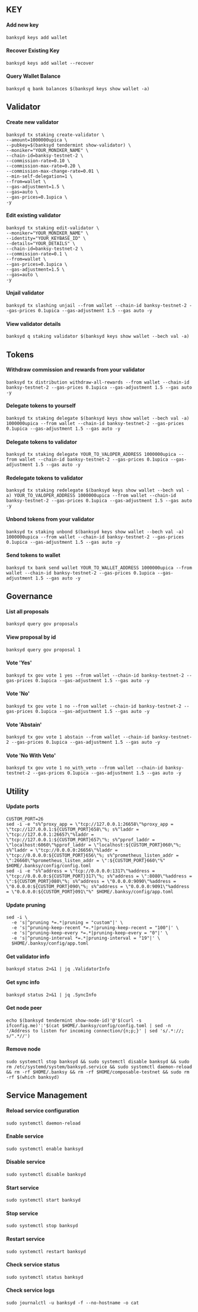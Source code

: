 ## KEY

#### Add new key

```
banksyd keys add wallet
```

#### Recover Existing Key

```
banksyd keys add wallet --recover
```

#### Query Wallet Balance

```
banksyd q bank balances $(banksyd keys show wallet -a)
```

## Validator


#### Create new validator
```
banksyd tx staking create-validator \
--amount=1000000upica \
--pubkey=$(banksyd tendermint show-validator) \
--moniker="YOUR_MONIKER_NAME" \
--chain-id=banksy-testnet-2 \
--commission-rate=0.10 \
--commission-max-rate=0.20 \
--commission-max-change-rate=0.01 \
--min-self-delegation=1 \
--from=wallet \
--gas-adjustment=1.5 \
--gas=auto \
--gas-prices=0.1upica \
-y
```

#### Edit existing validator

```
banksyd tx staking edit-validator \
--moniker="YOUR_MONIKER_NAME" \
--identity="YOUR_KEYBASE_ID" \
--details="YOUR_DETAILS" \
--chain-id=banksy-testnet-2 \
--commission-rate=0.1 \
--from=wallet \
--gas-prices=0.1upica \
--gas-adjustment=1.5 \
--gas=auto \
-y 
```

#### Unjail validator

```
banksyd tx slashing unjail --from wallet --chain-id banksy-testnet-2 --gas-prices 0.1upica --gas-adjustment 1.5 --gas auto -y 
```

#### View validator details

```
banksyd q staking validator $(banksyd keys show wallet --bech val -a) 
```

## Tokens

#### Withdraw commission and rewards from your validator

```
banksyd tx distribution withdraw-all-rewards --from wallet --chain-id banksy-testnet-2 --gas-prices 0.1upica --gas-adjustment 1.5 --gas auto -y 
```

#### Delegate tokens to yourself

```
banksyd tx staking delegate $(banksyd keys show wallet --bech val -a) 1000000upica --from wallet --chain-id banksy-testnet-2 --gas-prices 0.1upica --gas-adjustment 1.5 --gas auto -y 
```

#### Delegate tokens to validator

```
banksyd tx staking delegate YOUR_TO_VALOPER_ADDRESS 1000000upica --from wallet --chain-id banksy-testnet-2 --gas-prices 0.1upica --gas-adjustment 1.5 --gas auto -y 
```

#### Redelegate tokens to validator

```
banksyd tx staking redelegate $(banksyd keys show wallet --bech val -a) YOUR_TO_VALOPER_ADDRESS 1000000upica --from wallet --chain-id banksy-testnet-2 --gas-prices 0.1upica --gas-adjustment 1.5 --gas auto -y 
```

#### Unbond tokens from your validator

```
banksyd tx staking unbond $(banksyd keys show wallet --bech val -a) 1000000upica --from wallet --chain-id banksy-testnet-2 --gas-prices 0.1upica --gas-adjustment 1.5 --gas auto -y 
```

#### Send tokens to wallet

```
banksyd tx bank send wallet YOUR_TO_WALLET_ADDRESS 1000000upica --from wallet --chain-id banksy-testnet-2 --gas-prices 0.1upica --gas-adjustment 1.5 --gas auto -y 
```

## Governance

#### List all proposals

```
banksyd query gov proposals
```

#### View proposal by id

```
banksyd query gov proposal 1
```

#### Vote 'Yes'

```
banksyd tx gov vote 1 yes --from wallet --chain-id banksy-testnet-2 --gas-prices 0.1upica --gas-adjustment 1.5 --gas auto -y 
```

#### Vote 'No'

```
banksyd tx gov vote 1 no --from wallet --chain-id banksy-testnet-2 --gas-prices 0.1upica --gas-adjustment 1.5 --gas auto -y 
```

#### Vote 'Abstain'

```
banksyd tx gov vote 1 abstain --from wallet --chain-id banksy-testnet-2 --gas-prices 0.1upica --gas-adjustment 1.5 --gas auto -y 
```

#### Vote 'No With Veto'

```
banksyd tx gov vote 1 no_with_veto --from wallet --chain-id banksy-testnet-2 --gas-prices 0.1upica --gas-adjustment 1.5 --gas auto -y 
```

## Utility

#### Update ports

```
CUSTOM_PORT=26
sed -i -e "s%^proxy_app = \"tcp://127.0.0.1:26658\"%proxy_app = \"tcp://127.0.0.1:${CUSTOM_PORT}658\"%; s%^laddr = \"tcp://127.0.0.1:26657\"%laddr = \"tcp://127.0.0.1:${CUSTOM_PORT}657\"%; s%^pprof_laddr = \"localhost:6060\"%pprof_laddr = \"localhost:${CUSTOM_PORT}060\"%; s%^laddr = \"tcp://0.0.0.0:26656\"%laddr = \"tcp://0.0.0.0:${CUSTOM_PORT}656\"%; s%^prometheus_listen_addr = \":26660\"%prometheus_listen_addr = \":${CUSTOM_PORT}660\"%" $HOME/.banksy/config/config.toml
sed -i -e "s%^address = \"tcp://0.0.0.0:1317\"%address = \"tcp://0.0.0.0:${CUSTOM_PORT}317\"%; s%^address = \":8080\"%address = \":${CUSTOM_PORT}080\"%; s%^address = \"0.0.0.0:9090\"%address = \"0.0.0.0:${CUSTOM_PORT}090\"%; s%^address = \"0.0.0.0:9091\"%address = \"0.0.0.0:${CUSTOM_PORT}091\"%" $HOME/.banksy/config/app.toml
```

#### Update pruning

```
sed -i \
  -e 's|^pruning *=.*|pruning = "custom"|' \
  -e 's|^pruning-keep-recent *=.*|pruning-keep-recent = "100"|' \
  -e 's|^pruning-keep-every *=.*|pruning-keep-every = "0"|' \
  -e 's|^pruning-interval *=.*|pruning-interval = "19"|' \
  $HOME/.banksy/config/app.toml
```

#### Get validator info

```
banksyd status 2>&1 | jq .ValidatorInfo
```

#### Get sync info

```
banksyd status 2>&1 | jq .SyncInfo
```

#### Get node peer

```
echo $(banksyd tendermint show-node-id)'@'$(curl -s ifconfig.me)':'$(cat $HOME/.banksy/config/config.toml | sed -n '/Address to listen for incoming connection/{n;p;}' | sed 's/.*://; s/".*//') 
```

#### Remove node

```
sudo systemctl stop banksyd && sudo systemctl disable banksyd && sudo rm /etc/systemd/system/banksyd.service && sudo systemctl daemon-reload && rm -rf $HOME/.banksy && rm -rf $HOME/composable-testnet && sudo rm -rf $(which banksyd) 
```

## Service Management

#### Reload service configuration

```
sudo systemctl daemon-reload
```

#### Enable service

```
sudo systemctl enable banksyd
```

#### Disable service

```
sudo systemctl disable banksyd
```

#### Start service

```
sudo systemctl start banksyd
```

#### Stop service

```
sudo systemctl stop banksyd
```

#### Restart service

```
sudo systemctl restart banksyd
```

#### Check service status

```
sudo systemctl status banksyd
```

#### Check service logs

```
sudo journalctl -u banksyd -f --no-hostname -o cat
